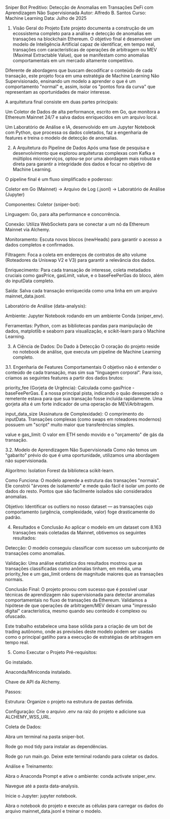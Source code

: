 Sniper Bot Preditivo: Detecção de Anomalias em Transações DeFi com Aprendizagem Não Supervisionada
Autor: Alfredo B. Santos
Curso: Machine Learning
Data: Julho de 2025

1. Visão Geral do Projeto
Este projeto documenta a construção de um ecossistema completo para a análise e detecção de anomalias em transações na blockchain Ethereum. O objetivo final é desenvolver um modelo de Inteligência Artificial capaz de identificar, em tempo real, transações com características de operações de arbitragem ou MEV (Maximal Extractable Value), que se manifestam como anomalias comportamentais em um mercado altamente competitivo.

Diferente de abordagens que buscam decodificar o conteúdo de cada transação, este projeto foca em uma estratégia de Machine Learning Não Supervisionado, ensinando um modelo a aprender o que é um comportamento "normal" e, assim, isolar os "pontos fora da curva" que representam as oportunidades de maior interesse.

A arquitetura final consiste em duas partes principais:

Um Coletor de Dados de alta performance, escrito em Go, que monitora a Ethereum Mainnet 24/7 e salva dados enriquecidos em um arquivo local.

Um Laboratório de Análise e IA, desenvolvido em um Jupyter Notebook com Python, que processa os dados coletados, faz a engenharia de features e treina o modelo de detecção de anomalias.

2. A Arquitetura do Pipeline de Dados
Após uma fase de pesquisa e desenvolvimento que explorou arquiteturas complexas com Kafka e múltiplos microserviços, optou-se por uma abordagem mais robusta e direta para garantir a integridade dos dados e focar no objetivo de Machine Learning.

O pipeline final é um fluxo simplificado e poderoso:

Coletor em Go (Mainnet) -> Arquivo de Log (.jsonl) -> Laboratório de Análise (Jupyter)

Componentes:
Coletor (sniper-bot):

Linguagem: Go, para alta performance e concorrência.

Conexão: Utiliza WebSockets para se conectar a um nó da Ethereum Mainnet via Alchemy.

Monitoramento: Escuta novos blocos (newHeads) para garantir o acesso a dados completos e confirmados.

Filtragem: Foca a coleta em endereços de contratos de alto volume (Roteadores da Uniswap V2 e V3) para garantir a relevância dos dados.

Enriquecimento: Para cada transação de interesse, coleta metadados cruciais como gasPrice, gasLimit, value, e o baseFeePerGas do bloco, além do inputData completo.

Saída: Salva cada transação enriquecida como uma linha em um arquivo mainnet_data.jsonl.

Laboratório de Análise (data-analysis):

Ambiente: Jupyter Notebook rodando em um ambiente Conda (sniper_env).

Ferramentas: Python, com as bibliotecas pandas para manipulação de dados, matplotlib e seaborn para visualização, e scikit-learn para o Machine Learning.

3. A Ciência de Dados: Do Dado à Detecção
O coração do projeto reside no notebook de análise, que executa um pipeline de Machine Learning completo.

3.1. Engenharia de Features Comportamentais
O objetivo não é entender o conteúdo de cada transação, mas sim sua "linguagem corporal". Para isso, criamos as seguintes features a partir dos dados brutos:

priority_fee (Gorjeta de Urgência): Calculada como gasPrice - baseFeePerGas. É a nossa principal pista, indicando o quão desesperado o remetente estava para que sua transação fosse incluída rapidamente. Uma gorjeta alta é um forte indicador de uma operação de MEV/Arbitragem.

input_data_size (Assinatura de Complexidade): O comprimento do inputData. Transações complexas (como swaps em roteadores modernos) possuem um "script" muito maior que transferências simples.

value e gas_limit: O valor em ETH sendo movido e o "orçamento" de gás da transação.

3.2. Modelo de Aprendizagem Não Supervisionada
Como não temos um "gabarito" prévio do que é uma oportunidade, utilizamos uma abordagem não supervisionada.

Algoritmo: Isolation Forest da biblioteca scikit-learn.

Como Funciona: O modelo aprende a estrutura das transações "normais". Ele constrói "árvores de isolamento" e mede quão fácil é isolar um ponto de dados do resto. Pontos que são facilmente isolados são considerados anomalias.

Objetivo: Identificar os outliers no nosso dataset — as transações cujo comportamento (urgência, complexidade, valor) foge drasticamente do padrão.

4. Resultados e Conclusão
Ao aplicar o modelo em um dataset com 8.163 transações reais coletadas da Mainnet, obtivemos os seguintes resultados:

Detecção: O modelo conseguiu classificar com sucesso um subconjunto de transações como anomalias.

Validação: Uma análise estatística dos resultados mostrou que as transações classificadas como anômalas tinham, em média, uma priority_fee e um gas_limit ordens de magnitude maiores que as transações normais.

Conclusão Final: O projeto provou com sucesso que é possível usar técnicas de aprendizagem não supervisionada para detectar anomalias comportamentais no fluxo de transações da Ethereum. Validamos a hipótese de que operações de arbitragem/MEV deixam uma "impressão digital" característica, mesmo quando seu conteúdo é complexo ou ofuscado.

Este trabalho estabelece uma base sólida para a criação de um bot de trading autônomo, onde as previsões deste modelo podem ser usadas como o principal gatilho para a execução de estratégias de arbitragem em tempo real.

5. Como Executar o Projeto
Pré-requisitos:

Go instalado.

Anaconda/Miniconda instalado.

Chave de API da Alchemy.

Passos:

Estrutura: Organize o projeto na estrutura de pastas definida.

Configuração: Crie o arquivo .env na raiz do projeto e adicione sua ALCHEMY_WSS_URL.

Coleta de Dados:

Abra um terminal na pasta sniper-bot.

Rode go mod tidy para instalar as dependências.

Rode go run main.go. Deixe este terminal rodando para coletar os dados.

Análise e Treinamento:

Abra o Anaconda Prompt e ative o ambiente: conda activate sniper_env.

Navegue até a pasta data-analysis.

Inicie o Jupyter: jupyter notebook.

Abra o notebook do projeto e execute as células para carregar os dados do arquivo mainnet_data.jsonl e treinar o modelo.
